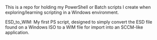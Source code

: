 This is a repo for holding my PowerShell or Batch scripts I create when exploring/learning scripting in a Windows environment.

ESD_to_WIM: My first PS script, designed to simply convert the ESD file found on a Windows ISO to a WIM file for import into an SCCM-like application.